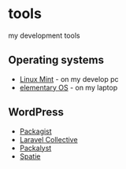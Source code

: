 # tools
my development tools

## Operating systems

* [Linux Mint](https://www.linuxmint.com/) - on my develop pc
* [elementary OS](https://elementary.io/) - on my laptop

## WordPress

* [Packagist](https://packagist.org/)
* [Laravel Collective](https://laravelcollective.com/)
* [Packalyst](http://packalyst.com/)
* [Spatie](https://spatie.be/en/opensource/laravel)
